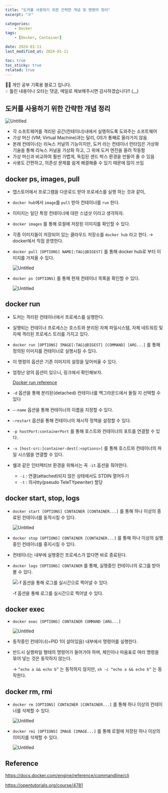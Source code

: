 ```yaml
---
title: "도커를 사용하기 위한 간략한 개념 및 명령어 정리"
excerpt: "ㄹ"

categories:
    - Docker
tags:
    - [Docker, Container]

date: 2024-01-11
last_modified_at: 2024-01-11

toc: true
toc_sticky: true
related: true
---
```


<div class="notice--info" markdown="1">
👨‍💻 개인 공부 기록용 블로그 입니다. <br/>
💡 틀린 내용이나 오타는 댓글, 메일로 제보해주시면 감사하겠습니다!!  (__)
</div>

## 도커를 사용하기 위한 간략한 개념 정리

![Untitled](https://github.com/Tolerblanc/Tolerblanc.github.io/assets/52883827/45f6a969-7f79-484e-bec3-fb7fb4c35b27)

- 각 소프트웨어를 격리된 공간(컨테이너)내에서 실행하도록 도와주는 소프트웨어
- 가상 머신 (VM; Virtual Machine)과는 달리, OS가 통째로 올라가지 않음
- 본래 컨테이너는 리눅스 커널의 기능이지만, 도커 라는 컨테이너 런타임은 가상화 기술을 통해 리눅스 커널을 가상화 하고, 그 위에 도커 엔진을 올려 작동함
- 가상 머신과 비교하여 훨씬 가볍게, 독립된 샌드 박스 환경을 만들어 줄 수 있음
- 사용도 간편하고, 의존성 문제를 쉽게 해결해줄 수 있기 때문에 많이 쓰임

## docker ps, images, pull

- 앱스토어에서 프로그램을 다운로드 받아 프로세스를 실행 하는 것과 같이,
- `docker hub`에서 `image`를 `pull` 받아 컨테이너를 `run` 한다.
- 이미지는 일단 특정 컨테이너에 대한 스냅샷 이라고 생각하자.
- `docker images` 를 통해 로컬에 저장된 이미지를 확인할 수 있다.
- 각종 이미지들이 저장되어 있는 클라우드 저장소를 `docker hub` 라고 한다. → docker에서 직접 운영한다.
- `docker pull [OPTIONS] NAME[:TAG|@DIGEST]` 를 통해 docker hub로 부터 이미지를 가져올 수 있다.
    
    ![Untitled](https://github.com/Tolerblanc/Tolerblanc.github.io/assets/52883827/46bebc96-6fff-4ca0-9e31-e907732aa3ad)
    
- `docker ps [OPTIONS]` 를 통해 현재 컨테이너 목록을 확인할 수 있다.
    
    ![Untitled](https://github.com/Tolerblanc/Tolerblanc.github.io/assets/52883827/78e1bfb8-319b-4b68-9b93-bc5bdb53f14f)
    

## docker run

- 도커는 격리된 컨테이너에서 프로세스를 실행한다.
- 실행되는 컨테이너 프로세스는 호스트와 분리된 자체 파일시스템, 자체 네트워킹 및 자체 격리된 프로세스 트리를 가지고 있다.
- `docker run [OPTIONS] IMAGE[:TAG|@DIGEST] [COMMAND] [ARG...]` 를 통해 정의된 이미지를 컨테이너로 실행시킬 수 있다.
- 이 명령의 옵션은 기존 이미지의 설정을 덮어씌울 수 있다.
- 엄청난 양의 옵션이 있으니, 링크에서 확인해보자.
    
    [Docker run reference](https://docs.docker.com/engine/reference/run/#overriding-dockerfile-image-defaults)
    
- `-d` 옵션을 통해 분리된(detached) 컨테이너를 백그라운드에서 돌릴 지 선택할 수 있다
- `—-name` 옵션을 통해 컨테이너의 이름을 지정할 수 있다.
- `—restart` 옵션을 통해 컨테이너의 재시작 정책을 설정할 수 있다.
- `-p hostPort:containerPort` 를 통해 호스트와 컨테이너의 포트를 연결할 수 있다.
- `-v [host-src:]container-dest[:<options>]` 를 통해 호스트와 컨테이너의 파일 시스템을 연결할 수 있다.
- 쉘과 같은 인터렉티브 환경을 위해서는 꼭 `-it` 옵션을 줘야한다.
    - `-i` : 연결(attached)되지 않은 상태에서도 STDIN 열어두기
    - `-t` : 의사tty(pseudo TeleTYpewriter) 할당

## docker start, stop, logs

- `docker start [OPTIONS] CONTAINER [CONTAINER...]` 를 통해 하나 이상의 종료된 컨테이너를 동작시킬 수 있다.
    
    ![Untitled](https://github.com/Tolerblanc/Tolerblanc.github.io/assets/52883827/38d6f04a-55f3-4a29-81bb-a5b8f6818a05)
    
- `docker stop [OPTIONS] CONTAINER [CONTAINER...]` 를 통해 하나 이상의 실행중인 컨테이너를 중지시킬 수 있다.
- 컨테이너는 내부에 실행중인 프로세스가 없다면 바로 종료된다.
- `docker logs [OPTIONS] CONTAINER` 를 통해, 실행중인 컨테이너의 로그를 받아볼 수 있다.
    
    ![-f 옵션을 통해 로그를 실시간으로 찍어낼 수 있다.](https://github.com/Tolerblanc/Tolerblanc.github.io/assets/52883827/42de0513-2823-43a1-b588-0677ce2e7538)
    
    -f 옵션을 통해 로그를 실시간으로 찍어낼 수 있다.
    

## docker exec

- `docker exec [OPTIONS] CONTAINER COMMAND [ARG...]`
    
    ![Untitled](https://github.com/Tolerblanc/Tolerblanc.github.io/assets/52883827/375371f7-36f0-4bc3-b22d-a4e0a055d708)
    
- 동작중인 컨테이너(=PID 1이 살아있음) 내부에서 명령어를 실행한다.
- 반드시 실행파일 형태의 명령어가 들어가야 하며, 체인이나 따옴표로 여러 명령을 묶어 넣는 것은 동작하지 않는다.
    
    → `“echo a && echo b”` 는 동작하지 않지만, `sh -c “echo a && echo b”` 는 동작한다.
    

## docker rm, rmi

- `docker rm [OPTIONS] CONTAINER [CONTAINER...]` 를 통해 하나 이상의 컨테이너를 삭제할 수 있다.
    
    ![Untitled](https://github.com/Tolerblanc/Tolerblanc.github.io/assets/52883827/ccbb9dd6-aad0-46ae-ac62-e13f7826b222)
    
- `docker rmi [OPTIONS] IMAGE [IMAGE...]` 를 통해 로컬에 저장된 하나 이상의 이미지를 삭제할 수 있다.
    
    ![Untitled](https://github.com/Tolerblanc/Tolerblanc.github.io/assets/52883827/b902b29a-f7ff-4f9d-805b-a6dfa7bbc9e8)

## Reference

<https://docs.docker.com/engine/reference/commandline/cli>

<https://opentutorials.org/course/4781>